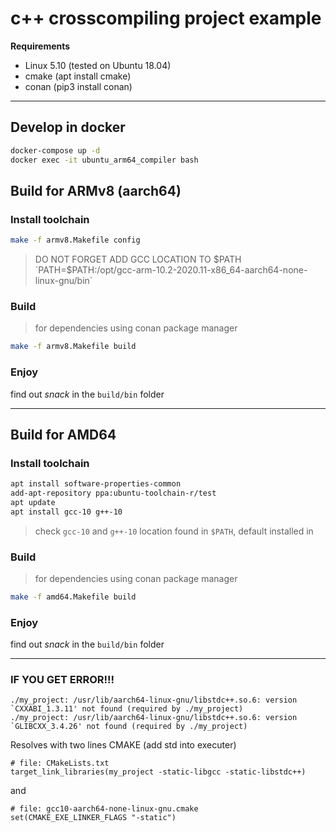 # c++ crosscompiling project example

**Requirements**
* Linux 5.10 (tested on Ubuntu 18.04)
* cmake (apt install cmake)
* conan (pip3 install conan)

---
## Develop in docker
```sh
docker-compose up -d
docker exec -it ubuntu_arm64_compiler bash
```


## Build for ARMv8 (aarch64)
### Install toolchain
```sh
make -f armv8.Makefile config
```

> DO NOT FORGET ADD GCC LOCATION TO $PATH
`PATH=$PATH:/opt/gcc-arm-10.2-2020.11-x86_64-aarch64-none-linux-gnu/bin`

### Build
> for dependencies using conan package manager
```sh
make -f armv8.Makefile build
```

### Enjoy
find out *snack* in the `build/bin` folder


---

## Build for AMD64
### Install toolchain
```sh
apt install software-properties-common
add-apt-repository ppa:ubuntu-toolchain-r/test
apt update
apt install gcc-10 g++-10 
```

> check `gcc-10` and `g++-10` location found in `$PATH`, default installed in 

### Build
> for dependencies using conan package manager
```sh
make -f amd64.Makefile build
```

### Enjoy
find out *snack* in the `build/bin` folder


------
### IF YOU GET ERROR!!!
```
./my_project: /usr/lib/aarch64-linux-gnu/libstdc++.so.6: version `CXXABI_1.3.11' not found (required by ./my_project)
./my_project: /usr/lib/aarch64-linux-gnu/libstdc++.so.6: version `GLIBCXX_3.4.26' not found (required by ./my_project)
```
Resolves with two lines CMAKE (add std into executer)
```
# file: CMakeLists.txt
target_link_libraries(my_project -static-libgcc -static-libstdc++)
```
and
```
# file: gcc10-aarch64-none-linux-gnu.cmake
set(CMAKE_EXE_LINKER_FLAGS "-static")
```
